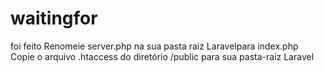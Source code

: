 # waitingfor

foi feito 
Renomeie server.php na sua pasta raiz Laravelpara index.php  
Copie o arquivo .htaccess do diretório /public para sua pasta-raiz Laravel  